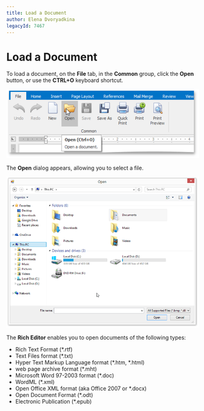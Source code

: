 ```yaml
---
title: Load a Document
author: Elena Dvoryadkina
legacyId: 7467
---
```

# Load a Document
To load a document, on the **File** tab, in the **Common** group, click the **Open** button, or use the **CTRL+O** keyboard shortcut.

![RTELoadDocument](../../../images/img121246.png)

The **Open** dialog appears, allowing you to select a file.

![RTEOpendialog](../../../images/img121247.png)

The **Rich Editor** enables you to open documents of the following types:
* Rich Text Format (*.rtf)
* Text Files format (*.txt)
* Hyper Text Markup Language format (*.htm, *.html)
* web page archive format (*.mht)
* Microsoft Word 97-2003 format (*.doc)
* WordML (*.xml)
* Open Office XML format (aka Office 2007 or *.docx)
* Open Document Format (*.odt)
* Electronic Publication (*.epub)